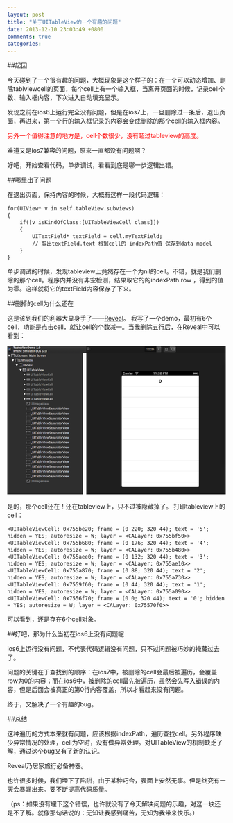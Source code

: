 ```yaml
---
layout: post
title: "关于UITableView的一个有趣的问题"
date: 2013-12-10 23:03:49 +0800
comments: true
categories: 
---
```


##起因

今天碰到了一个很有趣的问题，大概现象是这个样子的：在一个可以动态增加、删除tablviewcell的页面，每个cell上有一个输入框，当离开页面的时候，记录cell个数、输入框内容，下次进入自动填充显示。

发现之前在ios6上运行完全没有问题，但是在ios7上，一旦删除过一条后，退出页面，再进来，第一个行的输入框记录的内容会变成删除的那个cell的输入框内容。

<p style="color:red" > 另外一个值得注意的地方是，cell个数很少，没有超过tableview的高度。</p>

难道又是ios7兼容的问题，原来一直都没有问题啊？

好吧，开始查看代码，单步调试，看看到底是哪一步逻辑出错。

##哪里出了问题

在退出页面，保持内容的时候，大概有这样一段代码逻辑：

	for(UIView* v in self.tableView.subviews)
    {
        if([v isKindOfClass:[UITableViewCell class]])
        {
           	UITextField* textField = cell.myTextField;
           	// 取出textField.text 根据cell的 indexPath值 保存到data model
        }
    }
  
单步调试的时候，发现tableview上竟然存在一个为nil的cell。不错，就是我们删除的那个cell。程序内并没有非空检测，结果取它的的indexPath.row ，得到的值为零。这样就将它的textField内容保存了下来。

##删掉的cell为什么还在

这是该到我们的利器大显身手了——[Reveal](http://revealapp.com/)。
我写了一个demo，最初有6个cell，功能是点击cell，就让cell的个数减一。当我删除五行后，在Reveal中可以看到：

![Reveal截图](./images/tvst.png)

是的，那个cell还在！还在tableview上，只不过被隐藏掉了。
打印tableview上的cell：

	<UITableViewCell: 0x755be20; frame = (0 220; 320 44); text = '5'; hidden = YES; autoresize = W; layer = <CALayer: 0x755bf50>>
	<UITableViewCell: 0x755b680; frame = (0 176; 320 44); text = '4'; hidden = YES; autoresize = W; layer = <CALayer: 0x755b480>>
	<UITableViewCell: 0x755aee0; frame = (0 132; 320 44); text = '3'; hidden = YES; autoresize = W; layer = <CALayer: 0x755ae10>>
	<UITableViewCell: 0x755a870; frame = (0 88; 320 44); text = '2'; hidden = YES; autoresize = W; layer = <CALayer: 0x755a730>>
	<UITableViewCell: 0x7559f60; frame = (0 44; 320 44); text = '1'; hidden = YES; autoresize = W; layer = <CALayer: 0x755a090>>
	<UITableViewCell: 0x7556f70; frame = (0 0; 320 44); text = '0'; hidden = YES; autoresize = W; layer = <CALayer: 0x75570f0>>

可以看到，还是存在6个cell对象。

##好吧，那为什么当初在ios6上没有问题呢

ios6上运行没有问题，不代表代码逻辑没有问题，只不过问题被巧妙的掩藏过去了。

问题的关键在于查找到的顺序：在ios7中，被删除的cell会最后被遍历，会覆盖row为0的内容；而在ios6中，被删除的cell最先被遍历，虽然会先写入错误的内容，但是后面会被真正的第0行内容覆盖，所以才看起来没有问题。

终于，又解决了一个有趣的bug。

##总结


这种遍历的方式本来就有问题，应该根据indexPath，遍历查找cell。另外程序缺少异常情况的处理，cell为空时，没有做异常处理。对UITableView的机制缺乏了解，通过这个bug又有了新的认识。

Reveal乃居家旅行必备神器。

也许很多时候，我们埋下了陷阱，由于某种巧合，表面上安然无事。但是终究有一天会暴漏出来。要不断提高代码质量。

（ps：如果没有埋下这个错误，也许就没有了今天解决问题的乐趣，对这一块还是不了解。就像那句话说的：无知让我感到痛苦，无知为我带来快乐。）

